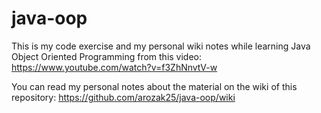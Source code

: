 # java-oop

This is my code exercise and my personal wiki notes while learning Java Object Oriented Programming from this video: https://www.youtube.com/watch?v=f3ZhNnvtV-w 

You can read my personal notes about the material on the wiki of this repository: https://github.com/arozak25/java-oop/wiki
